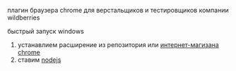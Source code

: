 плагин браузера chrome для верстальщиков и тестировщиков компании wildberries

быстрый запуск windows
<ol>
    <li>
        устанавлием расширение из репозитория или <a href="https://chrome.google.com/webstore/detail/ephenaienpdfchppeeefjgfoomooffid/">интернет-магизана chrome</a>
    </li>
    <li>
        ставим <a href="https://nodejs.org/en/" target="_blank">nodejs</a>
    </li>
</ol>